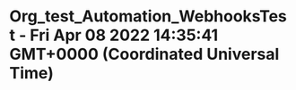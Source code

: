 # Org_test_Automation_WebhooksTest - Fri Apr 08 2022 14:35:41 GMT+0000 (Coordinated Universal Time)
